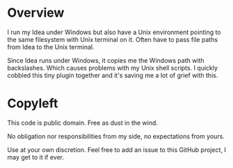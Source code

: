 # Overview

I run my Idea under Windows but also have a Unix environment pointing to the same filesystem with Unix terminal
on it. Often have to pass file paths from Idea to the Unix terminal.

Since Idea runs under Windows, it copies me the Windows path with backslashes. Which causes problems with
my Unix shell scripts. I quickly cobbled this tiny plugin together and it's saving me a lot of grief with this.

# Copyleft

This code is public domain. Free as dust in the wind.

No obligation nor responsibilities from my side, no expectations from yours.

Use at your own discretion. Feel free to add an issue to this GitHub project, I may get to it if ever.
